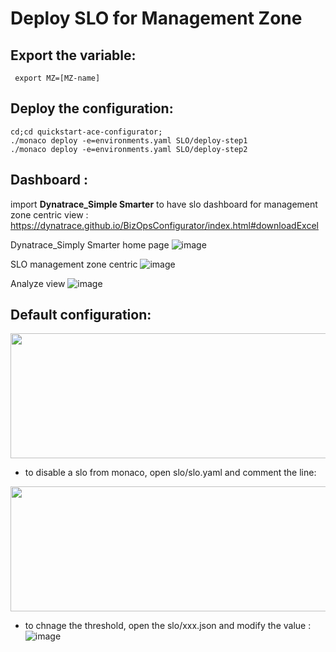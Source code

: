 # Deploy SLO for Management Zone

## Export the variable:

	 export MZ=[MZ-name]

## Deploy the configuration:

	cd;cd quickstart-ace-configurator;
	./monaco deploy -e=environments.yaml SLO/deploy-step1
	./monaco deploy -e=environments.yaml SLO/deploy-step2


## Dashboard :
 import **Dynatrace_Simple Smarter** to have slo dashboard for management zone centric view :
 	https://dynatrace.github.io/BizOpsConfigurator/index.html#downloadExcel

Dynatrace_Simply Smarter home page
![image](https://user-images.githubusercontent.com/40337213/176837340-187a05bb-ef54-401a-92d2-77f15eadc503.png)

SLO management zone centric
![image](https://user-images.githubusercontent.com/40337213/176838706-36f87d7d-485f-4e03-a01e-cf80c40278a6.png)

Analyze view
![image](https://user-images.githubusercontent.com/40337213/176836841-76a461e0-3d9f-4bd3-adaf-840ad679e44b.png)
	

## Default configuration:  
<img src="https://user-images.githubusercontent.com/40337213/176833940-9d27f92e-eb72-49c6-87ed-72b84eca55bb.png" width="600" height="200">

- to disable a slo from monaco, open slo/slo.yaml and comment the line: 
<img src="https://user-images.githubusercontent.com/40337213/176834195-e5676e9c-25bc-41e8-b094-87c9c053c1f1.png" width="600" height="200">

- to chnage the threshold, open the slo/xxx.json and modify the value : 
![image](https://user-images.githubusercontent.com/40337213/176834354-fb68c020-7b7c-4a83-b518-92736ddaac9a.png)
